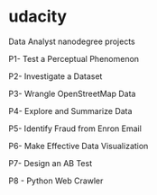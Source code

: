 # udacity
Data Analyst nanodegree projects

P1- Test a Perceptual Phenomenon

P2- Investigate a Dataset

P3- Wrangle OpenStreetMap Data

P4- Explore and Summarize Data

P5- Identify Fraud from Enron Email

P6- Make Effective Data Visualization

P7- Design an AB Test

P8 - Python Web Crawler
